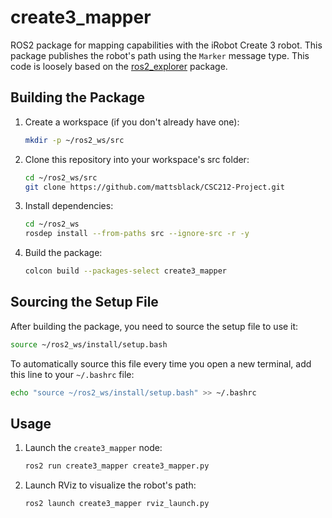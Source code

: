 # create3_mapper

ROS2 package for mapping capabilities with the iRobot Create 3 robot. This package publishes the robot's path using the `Marker` message type. This code is loosely based on the [ros2_explorer](https://github.com/DaniGarciaLopez/ros2_explorer/tree/main) package.

## Building the Package

1. Create a workspace (if you don't already have one):
    ```bash
    mkdir -p ~/ros2_ws/src
    ```

2. Clone this repository into your workspace's src folder:
    ```bash
    cd ~/ros2_ws/src
    git clone https://github.com/mattsblack/CSC212-Project.git
    ```

3. Install dependencies:
    ```bash
    cd ~/ros2_ws
    rosdep install --from-paths src --ignore-src -r -y
    ```

4. Build the package:
    ```bash
    colcon build --packages-select create3_mapper
    ```

## Sourcing the Setup File

After building the package, you need to source the setup file to use it:

```bash
source ~/ros2_ws/install/setup.bash
```

To automatically source this file every time you open a new terminal, add this line to your `~/.bashrc` file:

```bash
echo "source ~/ros2_ws/install/setup.bash" >> ~/.bashrc
```

## Usage
1. Launch the `create3_mapper` node:
    ```bash
    ros2 run create3_mapper create3_mapper.py
    ```
2. Launch RViz to visualize the robot's path:
    ```bash
    ros2 launch create3_mapper rviz_launch.py
    ```
